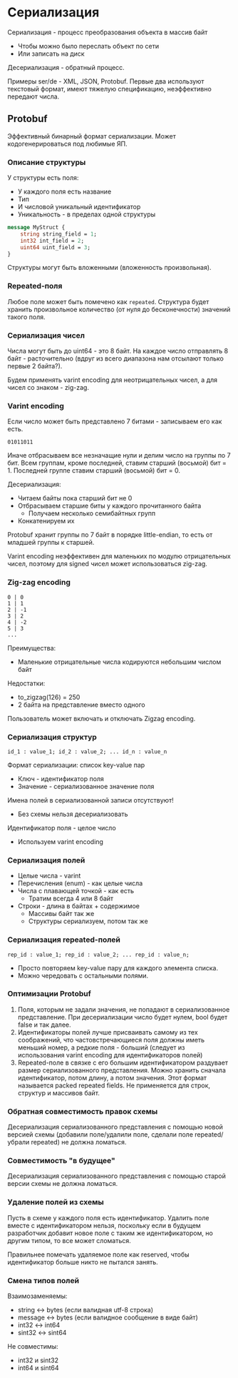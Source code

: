 # Сериализация

Сериализация - процесс преобразования объекта в массив байт
- Чтобы можно было переслать объект по сети
- Или записать на диск

Десериализация - обратный процесс.

Примеры ser/de - XML, JSON, Protobuf. Первые два используют текстовый формат, имеют тяжелую спецификацию, неэффективно передают числа.

## Protobuf

Эффективный бинарный формат сериализации. Может кодогенерироваться под любимые ЯП.

### Описание структуры

У структуры есть поля:
  - У каждого поля есть название
  - Тип
  - И числовой уникальный идентификатор
  - Уникальность - в пределах одной структуры

```proto
message MyStruct {
    string string_field = 1;
    int32 int_field = 2;
    uint64 uint_field = 3;
}
```

Структуры могут быть вложенными (вложенность произвольная).

### Repeated-поля

Любое поле может быть помечено как `repeated`. Структура будет хранить произвольное количество (от нуля до бесконечности) значений такого поля.

### Сериализация чисел

Числа могут быть до uint64 - это 8 байт. На каждое число отправлять 8 байт - расточительно (вдруг из всего диапазона нам отсылают только первые 2 байта?).

Будем применять varint encoding для неотрицательных чисел, а для чисел со знаком - zig-zag.

### Varint encoding

Если число может быть представлено 7 битами - записываем его как есть.

```
01011011
```

Иначе отбрасываем все незначащие нули и делим число на группы по 7 бит. Всем группам, кроме последней, ставим старший (восьмой) бит = 1. Последней группе ставим старший (восьмой) бит = 0.

Десериализация:
- Читаем байты пока старший бит не 0
- Отбрасываем старшие биты у каждого прочитанного байта
  - Получаем несколько семибайтных групп
- Конкатенируем их

Protobuf хранит группы по 7 байт в порядке little-endian, то есть от младшей группы к старшей.

Varint encoding неэффективен для маленьких по модулю отрицательных чисел, поэтому для signed чисел может использоваться zig-zag.

### Zig-zag encoding

```
0 | 0
1 | 1
2 | -1
3 | 2
4 | -2
5 | 3
...
```

Преимущества:
- Маленькие отрицательные числа кодируются небольшим числом байт

Недостатки:
- to_zigzag(126) = 250
- 2 байта на представление вместо одного

Пользователь может включать и отключать Zigzag encoding.

### Сериализация структур

```id_1 : value_1; id_2 : value_2; ... id_n : value_n```

Формат сериализации: список key-value пар
- Ключ - идентификатор поля
- Значение - сериализованное значение поля

Имена полей в сериализованной записи отсутствуют!
- Без схемы нельзя десериализовать

Идентификатор поля - целое число
- Используем varint encoding

### Сериализация полей

- Целые числа - varint
- Перечисления (enum)  - как целые числа
- Числа с плавающей точкой - как есть
  - Тратим всегда 4 или 8 байт
- Строки - длина в байтах + содержимое
  - Массивы байт так же
  - Структуры сериализуем, потом так же

### Сериализация repeated-полей

```rep_id : value_1; rep_id : value_2; ... rep_id : value_n;```

- Просто повторяем key-value пару для каждого элемента списка.
- Можно чередовать с остальными полями.

### Оптимизации Protobuf

1. Поля, которым не задали значения, не попадают в сериализованное представление. При десериализации число будет нулем, bool будет false и так далее.
2. Идентификаторы полей лучше присваивать самому из тех соображений, что частовстречающиеся поля должны иметь меньший номер, а редкие поля - больший (следует из использования varint encoding для идентификаторов полей)
3. Repeated-поле в связке с его большим идентификатором раздувает размер сериализованного представления. Можно хранить сначала идентификатор, потом длину, а потом значения. Этот формат называется packed repeated fields. Не применяется для строк, структур и массивов байт.

### Обратная совместимость правок схемы

Десериализация сериализованного представления с помощью новой версией схемы (добавили поле/удалили поле, сделали поле repeated/убрали repeated) не должна ломаться.

### Совместимость "в будущее"

Десериализация сериализованного представления с помощью старой версии схемы не должна ломаться.

### Удаление полей из схемы

Пусть в схеме у каждого поля есть идентификатор. Удалить поле вместе с идентификатором нельзя, поскольку если в будущем разработчик добавит новое поле с таким же идентификатором, но другим типом, то все может сломаться.

Правильнее помечать удаляемое поле как reserved, чтобы идентификатор больше никто не пытался занять.

### Смена типов полей

Взаимозаменяемы:
- string <-> bytes (если валидная utf-8 строка)
- message <-> bytes (если валидное сообщение в виде байт)
- int32 <-> int64
- sint32 <-> sint64

Не совместимы:
- int32 и sint32
- int64 и sint64
